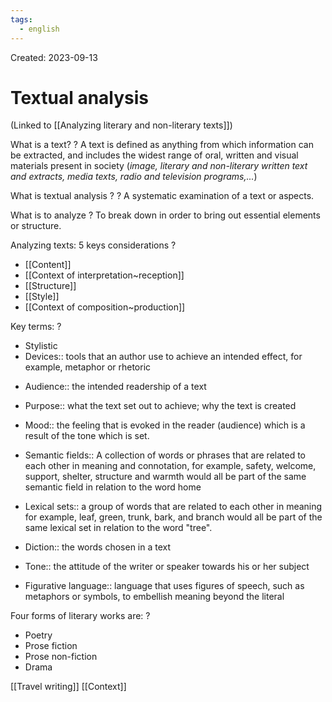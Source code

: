 ```yaml
---
tags:
  - english
---
```

Created: 2023-09-13

# Textual analysis
(Linked to [[Analyzing literary and non-literary texts]])

What is a text?
?
A text is defined as anything from which information can be extracted, and includes the widest range of oral, written and visual materials present in society (*image, literary and non-literary written text and extracts, media texts, radio and television programs,...*)
<!--SR:!2024-01-07,63,210-->

What is textual analysis ?
?
A systematic examination of a text or aspects.
<!--SR:!2024-02-21,94,243-->

What is to analyze
?
To break down in order to bring out essential elements or structure.
<!--SR:!2024-01-10,65,210-->

Analyzing texts: 5 keys considerations
?
- [[Content]]
- [[Context of interpretation~reception]]
- [[Structure]]
- [[Style]]
- [[Context of composition~production]]
<!--SR:!2023-12-26,56,210-->

Key terms:
?
- Stylistic
- Devices:: tools that an author use to achieve an intended effect, for example, metaphor or rhetoric
<!--SR:!2024-01-05,60,210-->
- Audience:: the intended readership of a text
<!--SR:!2024-02-04,74,210-->
- Purpose:: what the text set out to achieve; why the text is created
<!--SR:!2024-01-26,77,230-->
- Mood:: the feeling that is evoked in the reader (audience) which is  a result of the tone which is set.
<!--SR:!2023-12-28,55,210-->
- Semantic fields:: A collection of words or phrases that are related to each other in meaning and connotation, for example, safety, welcome, support, shelter, structure and warmth would all be part of the same semantic field in relation to the word home
<!--SR:!2024-01-05,72,250-->
- Lexical sets:: a group of words that are related to each other in meaning for example, leaf, green, trunk, bark, and branch would all be part of the same lexical set in relation to the word "tree".
<!--SR:!2023-12-11,50,230-->
- Diction:: the words chosen in a text
<!--SR:!2023-12-03,50,250-->
- Tone:: the attitude of the writer or speaker towards his or her subject
<!--SR:!2024-01-12,64,210-->
- Figurative language:: language that uses figures of speech, such as metaphors or symbols, to embellish meaning beyond the literal
<!--SR:!2023-11-25,43,230-->

Four forms of literary works are:
?
- Poetry
- Prose fiction
- Prose non-fiction
- Drama
<!--SR:!2024-01-03,59,211-->

[[Travel writing]]
[[Context]]